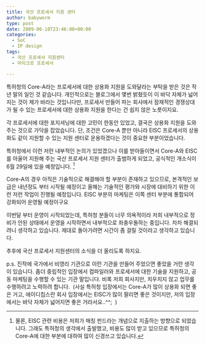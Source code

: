 ```yaml
---
title: 국산 프로세서 지원 센터
author: babyworm
type: post
date: 2009-06-18T23:46:08+00:00
categories:
  - SoC
  - IP design
tags:
  - 국산 프로세서 지원센터
  - 마이크로 프로세서

---
```

특허청의 Core-A라는 프로세서에 대한 상용화 지원을 도와달라는 부탁을 받은 것은 작년 말의 일인 것 같습니다. 개인적으로는 블로그에서 몇번 밝혔듯이 이 바닥 자체가 넓어지는 것이 제가 바라는 것입니다만, 프로세서 만들어 파는 회사에서 잠재적인 경쟁상대가 될 수 있는 프로세서에 대한 상용화 지원을 한다는 건 쉽지 않은 노릇이지요.

각 프로세서에 대한 포지셔닝에 대한 고민이 한동안 있었고, 결국은 상용화 지원을 도와주는 것으로 가닥을 잡았습니다. 단, 조건은 Core-A 뿐만 아니라 EISC 프로세서의 상용화도 같이 지원할 수 있는 지원 센터로 운용하겠다는 것이 중요한 부분이었습니다.

특허청에서 이런 저런 내부적인 논의가 있었겠으나 이를 받아들이면서 Core-A와 EISC를 아울어 지원해 주는 국산 프로세서 지원 센터가 출범하게 되었고, 공식적인 개소식이 6월 29일에 있을 예정입니다. [^1]

Core-A의 경우 아직은 기술적으로 해결해야 할 부분이 존재하고 있으므로, 본격적인 보급은 내년정도 부터 시작될 예정이고 올해는 기술적인 평가와 시장에 대비하기 위한 이런 저런 작업이 진행될 예정입니다. EISC 부분의 마케팅은 이쪽 센터 부분에 통합되어 강화되어 운영될 예정이구요

이번달 부터 운영이 시작되었는데, 특허청 분들이 너무 의욕적이라 저희 내부적으로 정비가 안된 상태에서 운영을 시작하면서 내부적으로 좌충우돌하는 중입니다. 차차 해결되려니 생각하고 있습니다. 제대로 돌아가려면 시간이 좀 걸릴 것이라고 생각하고 있습니다.

추후에 국산 프로세서 지원센터의 소식을 더 올리도록 하지요.

p.s. 진작에 국가에서 비영리 기관으로 이런 기관을 만들어 주었으면 좋았을 거란 생각이 있습니다. 좀더 중립적인 입장에서 컴파일러와 프로세서에 대한 기술을 지원하고, 공동 마케팅을 수행할 수 있는 기관 말입니다. 비록 저희 회사지만, 치우치지 않고 업무를 수행하려고 노력하려 합니다.  (사실 특허청 입장에서는 Core-A가 많이 상용화 되면 좋은 거고, 에이디칩스란 회사 입장에서는 EISC가 많이 팔리면 좋은 것이지만, 저의 입장에서는 바닥 자체가 넓어지면 좋은 거라서요..^^;  )

[^1]: 물론, EISC 관련 비용은 저희가 매칭 펀드라는 개념으로 지출하는 방향으로 되었습니다. 그래도 특허청의 생각에서 출발했고, 비용도 많이 받고 있으므로 특허청의 Core-A에 대한 부분에 대하여 많이 신경쓰고 있습니다.
